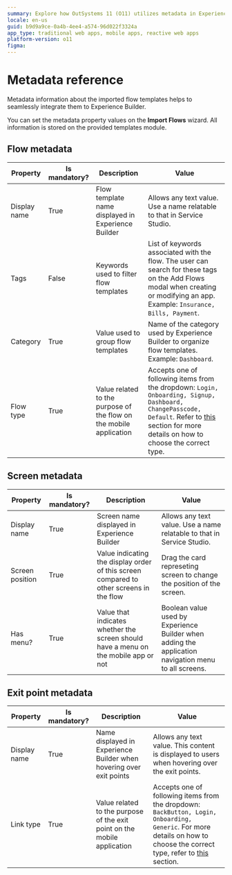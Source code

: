 ```yaml
---
summary: Explore how OutSystems 11 (O11) utilizes metadata in Experience Builder to manage flow templates and their integration.
locale: en-us
guid: b9d9a9ce-0a4b-4ee4-a574-96d022f3324a
app_type: traditional web apps, mobile apps, reactive web apps
platform-version: o11
figma:
---
```


# Metadata reference

Metadata information about the imported flow templates helps to seamlessly integrate them to Experience Builder.

You can set the metadata property values on the **Import Flows** wizard. All information is stored on the provided templates module. 

## Flow metadata

Property | Is mandatory? |  Description | Value
---|---|---|---
Display name | True | Flow template name displayed in Experience Builder | Allows any text value. Use a name relatable to that in Service Studio.
Tags | False | Keywords used to filter flow templates | List of keywords associated with the flow. The user can search for these tags on the Add Flows modal when creating or modifying an app. Example: `Insurance, Bills, Payment`.
Category | True | Value used to group flow templates | Name of the category used by Experience Builder to organize flow templates. Example: `Dashboard`.
Flow type | True | Value related to the purpose of the flow on the mobile application | Accepts one of following items from the dropdown: `Login, Onboarding, Signup, Dashboard, ChangePasscode, Default`. Refer to [this](faq-if.md#what-is-the-purpose-of-the-flow-type-property-which-one-should-i-choose) section for more details on how to choose the correct type.

## Screen metadata

Property | Is mandatory? | Description | Value
---|---|---|---
Display name | True | Screen name displayed in Experience Builder | Allows any text value. Use a name relatable to that in Service Studio.
Screen position | True | Value indicating the display order of this screen compared to other screens in the flow | Drag the card represeting screen to change the position of the screen.
Has menu? | True | Value that indicates whether the screen should have a menu on the mobile app or not| Boolean value used by Experience Builder when adding the application navigation menu to all screens.

## Exit point metadata

Property | Is mandatory? | Description | Value
---|---|---|---
Display name | True | Name displayed in Experience Builder when hovering over exit points | Allows any text value. This content is displayed to users when hovering over the exit points.
Link type | True | Value related to the purpose of the exit point on the mobile application | Accepts one of following items from the dropdown: `BackButton, Login, Onboarding, Generic`. For more details on how to choose the correct type, refer to [this](faq-if.md#what-is-the-purpose-of-the-exit) section.
